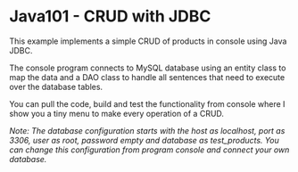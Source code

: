 # Java101 - CRUD with JDBC
This example implements a simple CRUD of products in console using Java JDBC.

The console program connects to MySQL database using an entity class to map the data and a DAO class to handle all sentences that need to execute over the database tables.

You can pull the code, build and test the functionality from console where I show you a tiny menu to make every operation of a CRUD.

*Note: The database configuration starts with the host as localhost, port as 3306, user as root, password empty and database as test_products. You can change this configuration from program console and connect your own database.*
